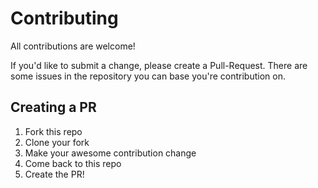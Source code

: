 # Contributing

All contributions are welcome!

If you'd like to submit a change, please create a Pull-Request. There are some
issues in the repository you can base you're contribution on.

## Creating a PR

1. Fork this repo
2. Clone your fork
3. Make your awesome contribution change
4. Come back to this repo
5. Create the PR!
